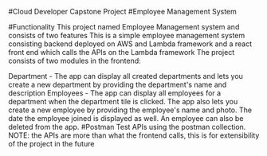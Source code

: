 #Cloud Developer Capstone Project #Employee Management System

#Functionality This project named Employee Management system and consists of two features This is a simple employee management system consisting backend deployed on AWS and Lambda framework and a react front end which calls the APIs on the Lambda framework The project consists of two modules in the frontend:

Department - The app can display all created departments and lets you create a new department by providing the department's name and description
Employees - The app can display all employees for a department when the department tile is clicked. The app also lets you create a new employee by providing the employee's name and photo. The date the employee joined is displayed as well. An employee can also be deleted from the app.
#Postman Test APIs using the postman collection. NOTE: the APIs are more than what the frontend calls, this is for extensibility of the project in the future
